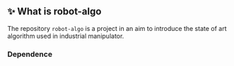 ✨ What is robot-algo
---------------------
The repository `robot-algo` is a project in an aim to introduce the state of
art algorithm used in industrial manipulator.

### Dependence


